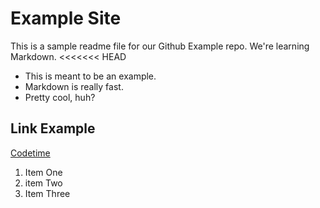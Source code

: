 # Example Site

This is a sample readme file for our Github Example repo. We're learning Markdown.
<<<<<<< HEAD

* This is meant to be an example.
* Markdown is really fast.
* Pretty cool, huh?

## Link Example
[Codetime](https://codetime.io)

1. Item One
2. item Two
3. Item Three